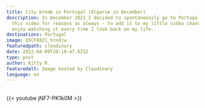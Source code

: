 ```yaml
---
title: City break in Portugal (Algarve in December)
description: In December 2021 I decided to spontaneously go to Portugal. I made
  this video for reasons as always - to add it to my little video channel and to
  enjoy watching it every time I look back on my life.
destinations: Portugal
image: DSCF8821_hrndjw
featuredpath: cloudinary
date: 2022-04-09T20:19:47.821Z
type: post
author: Kitty R.
featuredalt: Image hosted by Cloudinary
language: en
---
```

<br>{{< youtube jNF7-PK1k0M >}}</br>